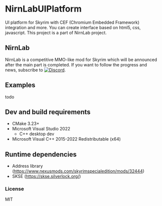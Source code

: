 # NirnLabUIPlatform

UI platform for Skyrim with CEF (Chromium Embedded Framework) integration and more. You can create interface based on html5, css, javascript. This project is a part of NirnLab project.

## NirnLab

NirnLab is a competitive MMO-like mod for Skyrim which will be announced after the main part is completed.
If you want to follow the progress and news, subscribe to [![Discord](https://img.shields.io/discord/1004071212361711678?label=Discord&logo=Discord)](https://discord.gg/3YDR4pDJYy).

## Examples
todo

## Dev and build requirements
- CMake 3.23+
- Microsoft Visual Studio 2022
    - C++ desktop dev
- Microsoft Visual C++ 2015-2022 Redistributable (x64)

## Runtime dependencies
- Address library (https://www.nexusmods.com/skyrimspecialedition/mods/32444)
- SKSE (https://skse.silverlock.org/)

### License
MIT
